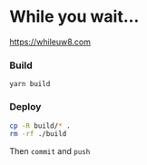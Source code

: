 # While you wait...

https://whileuw8.com

### Build
`yarn build`

### Deploy
```bash
cp -R build/* .
rm -rf ./build
```
Then `commit` and `push`
